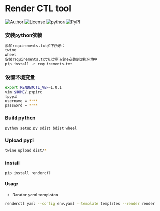 # Render CTL tool

![Author](https://img.shields.io/static/v1?label=author&message=1058449090@qq.com&color=blue)
![License](https://img.shields.io/github/license/penny1027/renderctl)
[![python](https://img.shields.io/static/v1?label=Python&message=3.8&color=3776AB)](https://www.python.org)
[![PyPI](https://img.shields.io/pypi/v/renderctl.svg)](https://pypi.org/project/renderctl/)

### 安装python依赖
```txt
添加requirements.txt如下所示：
twine
wheel
安装requirements.txt包以将Twine安装到虚拟环境中
pip install -r requirements.txt
```

### 设置环境变量
```bash
export RENDERCTL_VER=1.0.1
vim $HOME/.pypirc
[pypi]
username = ****
password = ****
```

### Build python
```bash
python setup.py sdist bdist_wheel
```

### Upload pypi
```bash
twine upload dist/*
```

### Install
```bash
pip install renderctl
```

#### Usage
- Render yaml templates

```bash
renderctl yaml --config env.yaml --template templates --render render
```